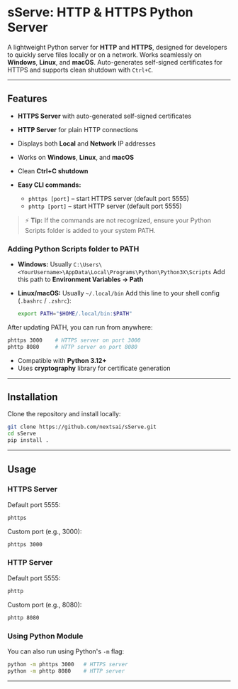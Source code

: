 # sServe: HTTP & HTTPS Python Server

A lightweight Python server for **HTTP** and **HTTPS**, designed for developers to quickly serve files locally or on a network. Works seamlessly on **Windows**, **Linux**, and **macOS**. Auto-generates self-signed certificates for HTTPS and supports clean shutdown with `Ctrl+C`.

---

## Features

- **HTTPS Server** with auto-generated self-signed certificates
- **HTTP Server** for plain HTTP connections
- Displays both **Local** and **Network** IP addresses
- Works on **Windows**, **Linux**, and **macOS**
- Clean **Ctrl+C shutdown**
- **Easy CLI commands:**

  - `phttps [port]` – start HTTPS server (default port 5555)
  - `phttp [port]` – start HTTP server (default port 5555)

> ⚡ **Tip:** If the commands are not recognized, ensure your Python Scripts folder is added to your system PATH.

### Adding Python Scripts folder to PATH

- **Windows:**
  Usually `C:\Users\<YourUsername>\AppData\Local\Programs\Python\Python3X\Scripts`
  Add this path to **Environment Variables → Path**

- **Linux/macOS:**
  Usually `~/.local/bin`
  Add this line to your shell config (`.bashrc` / `.zshrc`):

  ```bash
  export PATH="$HOME/.local/bin:$PATH"
  ```

After updating PATH, you can run from anywhere:

```bash
phttps 3000    # HTTPS server on port 3000
phttp 8080     # HTTP server on port 8080
```

- Compatible with **Python 3.12+**
- Uses **cryptography** library for certificate generation

---

## Installation

Clone the repository and install locally:

```bash
git clone https://github.com/nextsai/sServe.git
cd sServe
pip install .
```

---

## Usage

### HTTPS Server

Default port 5555:

```bash
phttps
```

Custom port (e.g., 3000):

```bash
phttps 3000
```

### HTTP Server

Default port 5555:

```bash
phttp
```

Custom port (e.g., 8080):

```bash
phttp 8080
```

### Using Python Module

You can also run using Python's `-m` flag:

```bash
python -m phttps 3000   # HTTPS server
python -m phttp 8080    # HTTP server
```

---
